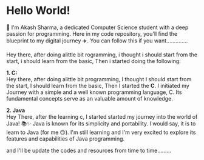 # Hello World!

👋 I'm Akash Sharma, a dedicated Computer Science student with a deep passion for programming.
Here in my code repository, you'll find the blueprint to my digital journey ✈️. You can follow this if you want..............

Hey there, after doing alittle bit rogramming, i thought i should start from the start, i should learn from the basic, Then i started doing the following:

**1. C:** <br>
Hey there, after doing alittle bit programming, I thought I should start from the start, I should learn from the basic, Then I started the **C**.
I initiated my Journey with a simple and a well known programming language, C. Its fundamental concepts serve as an valuable amount of knowledge.

**2. Java** <br>
Hey There, after the learning c, I started started my journey into the world of Java! 📚✨
Java is known for its simplicity and portability. I would say, it is to learn to Java (for me 🙃). I'm still learning and I'm very excited to explore its features and capabilities of Java programming.

and I'll be update the codes and resources from time to time.........
